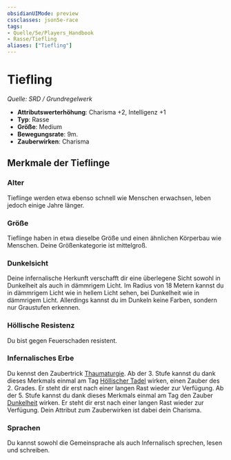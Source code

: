 ```yaml
---
obsidianUIMode: preview
cssclasses: json5e-race
tags:
- Quelle/5e/Players_Handbook
- Rasse/Tiefling
aliases: ["Tiefling"]
---
```

# Tiefling
*Quelle: SRD / Grundregelwerk*  

- **Attributswerterhöhung**: Charisma +2, Intelligenz +1
- **Typ**: Rasse
- **Größe**: Medium
- **Bewegungsrate**: 9m.
- **Zauberwirken**: Charisma

## Merkmale der Tieflinge

### Alter

Tieflinge werden etwa ebenso schnell wie Menschen erwachsen, leben jedoch einige Jahre länger.

### Größe

Tieflinge haben in etwa dieselbe Größe und einen ähnlichen Körperbau wie Menschen. Deine Größenkategorie ist mittelgroß.

### Dunkelsicht

Deine infernalische Herkunft verschafft dir eine überlegene Sicht sowohl in Dunkelheit als auch in dämmrigem Licht. Im Radius von 18 Metern kannst du in dämmrigem Licht wie in hellem Licht sehen, bei Dunkelheit wie in dämmrigem Licht. Allerdings kannst du im Dunkeln keine Farben, sondern nur Graustufen erkennen.

### Höllische Resistenz

Du bist gegen Feuerschaden resistent.

### Infernalisches Erbe

Du kennst den Zaubertrick [Thaumaturgie](../../Zauber/Thaumaturgie.md). Ab der 3. Stufe kannst du dank dieses Merkmals einmal am Tag [Höllischer Tadel](../../Zauber/Höllischer-Tadel.md) wirken, einen Zauber des 2. Grades. Er steht dir erst nach einer langen Rast wieder zur Verfügung. Ab der 5. Stufe kannst du dank dieses Merkmals einmal am Tag den Zauber [Dunkelheit](../../Zauber/Dunkelheit.md) wirken. Er steht dir erst nach einer langen Rast wieder zur Verfügung. Dein Attribut zum Zauberwirken ist dabei dein Charisma.

### Sprachen

Du kannst sowohl die Gemeinsprache als auch Infernalisch sprechen, lesen und schreiben.